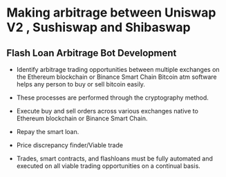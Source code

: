 # Making arbitrage between Uniswap V2 , Sushiswap and Shibaswap

<!-- ## Index -->

## Flash Loan Arbitrage Bot Development

- Identify arbitrage trading opportunities between multiple exchanges on the Ethereum blockchain or Binance Smart Chain
  Bitcoin atm software helps any person to buy or sell bitcoin easily.

- These processes are performed through the cryptography method.

- Execute buy and sell orders across various exchanges native to Ethereum blockchain or Binance Smart Chain.

- Repay the smart loan.

- Price discrepancy finder/Viable trade

- Trades, smart contracts, and flashloans must be fully automated and executed on all viable trading opportunities on a continual basis.
